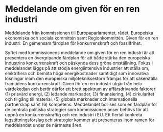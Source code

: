 # Meddelande om given för en ren industri

Meddelande från kommissionen till Europaparlamentet, rådet, Europeiska ekonomiska och sociala kommittén samt Regionkommittén. Given för en ren industri: En gemensam färdplan för konkurrenskraft och fossilfrihet.

Syftet med kommissionens meddelande om given för en ren industri är att
presentera en övergripande färdplan för att både stärka den europeiska
industrins konkurrenskraft och påskynda dess gröna omställning. Fokus i
meddelandet läggs på att stödja energiintensiva industrier att ställa om,
elektrifiera och bemöta höga energikostnader samtidigt som innovativa
lösningar inom den europeiska miljötekniksektorn främjas för att säkerställa
framtidens konkurrenskraft. Given för en ren industri utgår från hela
värdekedjan och berör därför ett brett spektrum av affärsdrivande faktorer: (1)
prisvärd energi, (2) ledande marknader, (3) finansiering, (4) cirkularitet och
tillgång till material, (5) globala marknader och internationella partnerskap samt
(6) kompetens. Meddelandet bör ses som en färdplan för de centrala politiska
strategier som kommissionen anser behövs för att uppnå en konkurrenskraftig
och ren industri i EU. Ett flertal konkreta lagstiftningsförslag och strategier
kommer att presenteras inom ramen för meddelandet under de närmaste åren.
